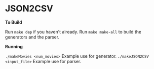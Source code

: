 # JSON2CSV

__To Build__

Run `make dep` if you haven't already.
Run `make make-all` to build the generators and the parser.

__Running__

`./makeMovies <num_movies>` Example use for generator.
`./makeJSON2CSV <input_file>` Example use for parser. 
